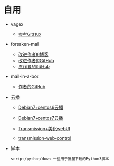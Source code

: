 # 自用

*  vagex

     * [参考GitHub](https://github.com/catonisland/Vagex-For-CentOS-6 "参考GitHub")

* forsaken-mail

     * [改进作者的博客](http://51.ruyo.net/p/3210.html "改进作者网站")
     * [改进作者的GitHub](https://github.com/malaohu/forsaken-mail "改进作者GitHub")
     * [原作者的GitHub](https://github.com/denghongcai/forsaken-mail "原作者GitHub")
    
* mail-in-a-box

     * [作者的GitHub](https://github.com/mail-in-a-box/mailinabox "原作者GitHub")    

* 云播

    * [Debian7+centos6云播](https://www.miao8.top/linuxshell/7.html "Debian7+centos6云播") 

    * [Debian7+centos7云播](https://www.miao8.top/linuxshell/5.html "Debian8+centos7云播")  

    * [Transmission+美化webUI](http://www.laozuo.org/9020.html "Transmission+美化webUI")   

    * [transmission-web-control](https://github.com/ronggang/transmission-web-control "transmission-web-control")   

* 脚本
	
	```
	script/python/down 一些用于批量下载的Python3脚本
	```
